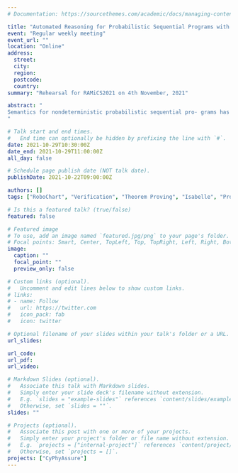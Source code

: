 ```yaml
---
# Documentation: https://sourcethemes.com/academic/docs/managing-content/

title: "Automated Reasoning for Probabilistic Sequential Programs with Theorem Proving"
event: "Regular weekly meeting"
event_url: ""
location: "Online"
address:
  street:
  city:
  region:
  postcode:
  country:
summary: "Rehearsal for RAMiCS2021 on 4th November, 2021"

abstract: "
Semantics for nondeterministic probabilistic sequential pro- grams has been well studied in the past decades. In a variety of semantic models, how nondeterministic choice interacts with probabilistic choice is the most significant difference. In He, Morgan, and McIver’s relational model, probabilistic choice refines nondeterministic choice. This model is general because of its predicative-style semantics in Hoare and He’s Unifying Theories of Programming, and suitable for automated reasoning because of its algebraic feature. Previously, we gave probabilistic semantics to the RoboChart notation based on this model, and also formalised the proof that the semantic embedding is a homomorphism, and revealed interesting details. In this paper, we present our mechanisation of the proof in Isabelle/UTP enabling automated reasoning for probabilistic sequential programs including a subset of the RoboChart language. With mechanisation, we even reveal more interesting questions, hidden in the original model. We demonstrate several examples, including an ex- ample to illustrate the interaction between nondeterministic choice and probabilistic choice, and a RoboChart model for randomisation based on binary probabilistic choice.
"

# Talk start and end times.
#   End time can optionally be hidden by prefixing the line with `#`.
date: 2021-10-29T10:30:00Z
date_end: 2021-10-29T11:00:00Z
all_day: false

# Schedule page publish date (NOT talk date).
publishDate: 2021-10-22T09:00:00Z

authors: []
tags: ["RoboChart", "Verification", "Theorem Proving", "Isabelle", "Probabilistic", "UTP", "Formal semantics", "Mechanisation"]

# Is this a featured talk? (true/false)
featured: false 

# Featured image
# To use, add an image named `featured.jpg/png` to your page's folder. 
# Focal points: Smart, Center, TopLeft, Top, TopRight, Left, Right, BottomLeft, Bottom, BottomRight.
image:
  caption: ""
  focal_point: ""
  preview_only: false

# Custom links (optional).
#   Uncomment and edit lines below to show custom links.
# links:
# - name: Follow
#   url: https://twitter.com
#   icon_pack: fab
#   icon: twitter

# Optional filename of your slides within your talk's folder or a URL.
url_slides:

url_code:
url_pdf:
url_video:

# Markdown Slides (optional).
#   Associate this talk with Markdown slides.
#   Simply enter your slide deck's filename without extension.
#   E.g. `slides = "example-slides"` references `content/slides/example-slides.md`.
#   Otherwise, set `slides = ""`.
slides: ""

# Projects (optional).
#   Associate this post with one or more of your projects.
#   Simply enter your project's folder or file name without extension.
#   E.g. `projects = ["internal-project"]` references `content/project/deep-learning/index.md`.
#   Otherwise, set `projects = []`.
projects: ["CyPhyAssure"]
---
```

